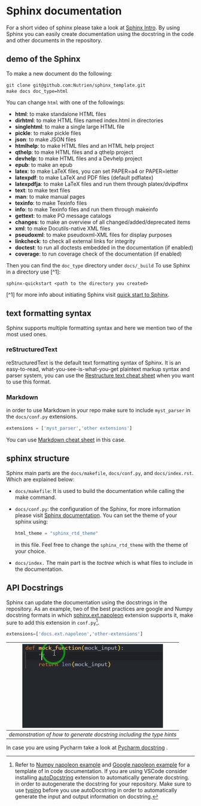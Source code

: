 # Sphinx documentation

For a short video of sphinx please take a look at [Sphinx Intro](https://byu-cpe.github.io/ComputingBootCamp/tutorials/sphinx/). By using Sphinx you can easily create documentation using the docstring in the code and other documents in the repository.

## demo of the Sphinx

To make a new document do the following:

```console
git clone git@github.com:Nutrien/sphinx_template.git
make docs doc_type=html
```

You can change `html` with one of the followings:

- **html**:        to make standalone HTML files
- **dirhtml**:     to make HTML files named index.html in directories
- **singlehtml**:  to make a single large HTML file
- **pickle**:    to make pickle files
- **json**:      to make JSON files
- **htmlhelp**:    to make HTML files and an HTML help project
- **qthelp**:    to make HTML files and a qthelp project
- **devhelp**:     to make HTML files and a Devhelp project
- **epub**:      to make an epub
- **latex**:     to make LaTeX files, you can set PAPER=a4 or PAPER=letter
- **latexpdf**:    to make LaTeX and PDF files (default pdflatex)
- **latexpdfja**:  to make LaTeX files and run them through platex/dvipdfmx
- **text**:      to make text files
- **man**:       to make manual pages
- **texinfo**:     to make Texinfo files
- **info**:      to make Texinfo files and run them through makeinfo
- **gettext**:     to make PO message catalogs
- **changes**:     to make an overview of all changed/added/deprecated items
- **xml**:       to make Docutils-native XML files
- **pseudoxml**:   to make pseudoxml-XML files for display purposes
- **linkcheck**:   to check all external links for integrity
- **doctest**:     to run all doctests embedded in the documentation (if enabled)
- **coverage**:    to run coverage check of the documentation (if enabled)

Then you can find the `doc_type` directory under `docs/_build`
To use Sphinx in a directory use [^1]:

```console
sphinx-quickstart <path to the directory you created>
```

[^1] for more info about initiating Sphinx visit [quick start to Sphinx](https://www.sphinx-doc.org/en/master/usage/quickstart.html).

## text formatting syntax

Sphinx supports multiple formatting syntax and here we mention two of the most used ones.

### reStructuredText

reStructuredText is the default text formatting syntax of Sphinx. It is an easy-to-read, what-you-see-is-what-you-get plaintext markup syntax and parser system, you can use the [Restructure text cheat sheet](https://github.com/ralsina/rst-cheatsheet/blob/master/rst-cheatsheet.rst) when you want to use this format.

### Markdown

in order to use Markdown in your repo make sure to include `myst_parser` in the `docs/conf.py` extensions.

 ```python
extensions = ['myst_parser','other extensions']
```

You can use [Markdown cheat sheet](https://www.markdownguide.org/cheat-sheet/) in this case.

## sphinx structure

Sphinx main parts are the `docs/makefile`, `docs/conf.py`, and `docs/index.rst`. Which are explained below:

- `docs/makefile`: It is used to build the documentation while calling the make command.
- `docs/conf.py`: the configuration of the Sphinx, for more information please visit [Sphinx documentation](https://www.sphinx-doc.org/en/master/usage/configuration.html). You can set the theme of your sphinx using:

  ```python
  html_theme = "sphinx_rtd_theme"
  ```

  in this file. Feel free to change the `sphinx_rtd_theme` with the theme of your choice.
- `docs/index.` The main part is the _toctree_ which is what files to include in the documentation.

## API Docstrings

Sphinx can update the documentation using the docstrings in the repository. As an example, two of the best practices are google and Numpy docstring formats in which [sphinx.ext.napoleon](https://www.sphinx-doc.org/en/master/usage/extensions/napoleon.html) extension supports it, make sure to add this extension in `conf.py`[^2].

```python
extensions=['docs.ext.napoleon','other-extensions']
```

[^2]: Refer to [Numpy napoleon example](https://sphinxcontrib-napoleon.readthedocs.io/en/latest/example_numpy.html) and [Google napoleon example](https://sphinxcontrib-napoleon.readthedocs.io/en/latest/example_google.html) for a template of in code documentation.
If you are using VSCode consider installing [autoDocstring](https://marketplace.visualstudio.com/items?itemName=njpwerner.autodocstring) extension to automatically generate docstring.
 in order to autogenerate the docstring for your repository. Make sure to use [typing](https://docs.python.org/3/library/typing.html) before you use autoDocstring in order to automatically generate the input and output information on docstring.

| ![typing gif](_static/pictures/typing_docstring.gif "demonstration of how to generate docstring including the type hints") |
|:--:|
| _demonstration of how to generate docstring including the type hints_ |

 In case you are using Pycharm take a look at [Pycharm docstring](https://www.jetbrains.com/help/pycharm/creating-documentation-comments.html) .

